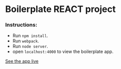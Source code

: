 # Boilerplate REACT project
### Instructions:
* Run `npm install`.
* Run `webpack`.
* Run `node server`.
* open `localhost:4000` to view the boilerplate app.




[See the app live](http://react-weather-deployed.herokuapp.com/)
